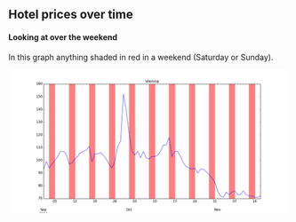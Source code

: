 ## Hotel prices over time

#### Looking at over the weekend

In this graph anything shaded in red in a weekend (Saturday or Sunday).

<img src="https://github.com/gravity226/hotel_prices/blob/master/imgs/weekends.png" width="800">

